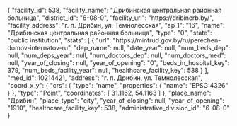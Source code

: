 {
    "facility_id": 538,
    "facility_name": "Дрибинская центральная районная больница",
    "district_id": "6-08-0",
    "facility_url": "https:\/\/dribincrb.by\/",
    "facility_address": "г. п. Дрибин, ул. Темнолесская",
    "ap_1": "16",
    "name": "Дрибинская центральная районная больница",
    "type": "0",
    "state": "public institution",
    "stats": [
        {
            "url": "https:\/\/mintrud.gov.by\/ru\/perechen-domov-internatov-ru",
            "dep_name": null,
            "date_year": null,
            "num_beds_dep": null,
            "num_deps_year": null,
            "num_doctors_dep": null,
            "num_doctors_med": null,
            "year_of_closing": null,
            "year_of_opening": "0",
            "beds_in_hospital_key": 379,
            "num_beds_facility_year": null,
            "healthcare_facility_key": 538
        }
    ],
    "med_id": 10214421,
    "address": "г. п. Дрибин, ул. Темнолесская",
    "coord_x_y": {
        "crs": {
            "type": "name",
            "properties": {
                "name": "EPSG:4326"
            }
        },
        "type": "Point",
        "coordinates": [
            31.1162,
            54.1163
        ]
    },
    "place_name": "Дрибин",
    "place_type": "city",
    "year_of_closing": null,
    "year_of_opening": "1910",
    "healthcare_facility_key": 538,
    "administrative_division_id": "6-08-0"
}